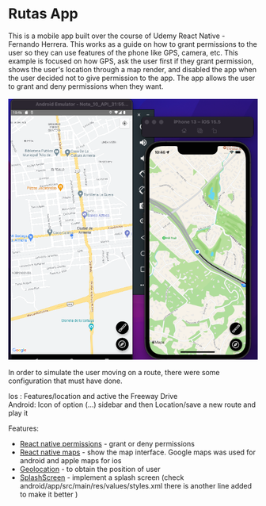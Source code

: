 # Rutas App


This is a mobile app built over the course of Udemy React Native - Fernando Herrera. This works as a guide on how to grant permissions to the user so they can use features of the phone like GPS, camera, etc. This example is focused on how GPS, ask the user first if they grant permission, shows the user's location through a map render, and disabled the app when the user decided not to give permission to the app. The app allows the user to grant and deny permissions when they want.
\
\
![****](/App-view.png)

In order to simulate the user moving on a route, there were some configuration that must have done.

Ios : Features/location and active the Freeway Drive \
Android: Icon of option (...) sidebar and then Location/save a new route and play it

Features:

- [React native permissions](https://www.npmjs.com/package/react-native-permissions) - grant or deny permissions
- [React native maps](https://github.com/react-native-maps/react-native-maps) - show the map interface. Google maps was used for android and apple maps for ios
- [Geolocation](https://www.npmjs.com/package/@react-native-community/geolocation) - to obtain the position of user
- [SplashScreen](https://dev.to/lloyds-digital/how-to-add-a-splash-screen-to-a-react-native-app-the-easy-way-3ego#:~:text=A%20splash%20screen%20is%20the,app%20is%20ready%20to%20launch) - implement a splash screen (check android/app/src/main/res/values/styles.xml there is another line added to make it better )

